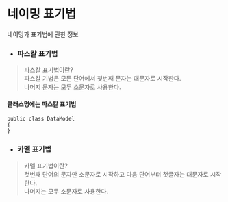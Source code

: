 # 네이밍 표기법

네이밍과 표기법에 관한 정보

- ### 파스칼 표기법
> 파스칼 표기법이란? </br>
> 파스칼 기법은 모든 단어에서 첫번째 문자는 대문자로 시작한다. </br>
> 나머지 문자는 모두 소문자로 사용한다.

#### 클래스명에는 파스칼 표기법
```
public class DataModel
{
}
```

- ### 카멜 표기법
> 카멜 표기법이란? </br>
> 첫번째 단어의 문자만 소문자로 시작하고 다음 단어부터 첫글자는 대문자로 시작한다. </br>
> 나머지는 모두 소문자로 사용한다.
